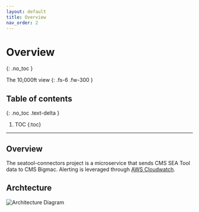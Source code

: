 ```yaml
---
layout: default
title: Overview
nav_order: 2
---
```


# Overview
{: .no_toc }

The 10,000ft view
{: .fs-6 .fw-300 }

## Table of contents
{: .no_toc .text-delta }

1. TOC
{:toc}

---

## Overview

The seatool-connectors project is a microservice that sends CMS SEA Tool data to CMS Bigmac. Alerting is leveraged through [AWS Cloudwatch](https://aws.amazon.com/cloudwatch/).

## Archtecture

![Architecture Diagram](../../../assets/architecture.svg)
